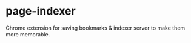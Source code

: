 # page-indexer
Chrome extension for saving bookmarks &amp; indexer server to make them more memorable.
